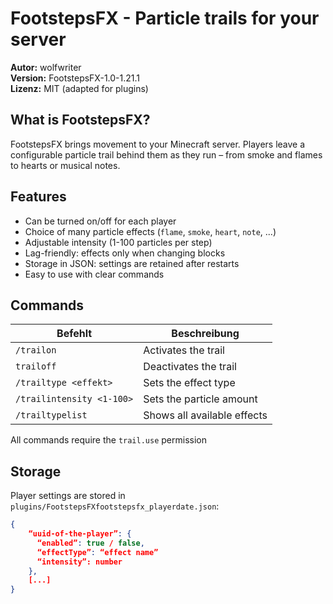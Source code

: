 # FootstepsFX - Particle trails for your server

**Autor:** wolfwriter \
**Version:** FootstepsFX-1.0-1.21.1 \
**Lizenz:** MIT (adapted for plugins)

## What is FootstepsFX?
FootstepsFX brings movement to your Minecraft server. Players leave a configurable particle trail behind them as they run – from smoke and flames to hearts or musical notes.

## Features
- Can be turned on/off for each player
- Choice of many particle effects (`flame`, `smoke`, `heart`, `note`, ...)
- Adjustable intensity (1-100 particles per step)
- Lag-friendly: effects only when changing blocks
- Storage in JSON: settings are retained after restarts
- Easy to use with clear commands

## Commands
| Befehlt                   | Beschreibung                |
|---------------------------|-----------------------------|
| `/trailon`                | Activates the trail         |
| `trailoff`                | Deactivates the trail       |
| `/trailtype <effekt>`     | Sets the effect type        |
| `/trailintensity <1-100>` | Sets the particle amount    |
| `/trailtypelist`          | Shows all available effects |

All commands require the `trail.use` permission

## Storage
Player settings are stored in `plugins/FootstepsFXfootstepsfx_playerdate.json`:

`````json
{
    “uuid-of-the-player”: {
      “enabled”: true / false,
      “effectType”: “effect name”
      “intensity”: number
    },
    [...]
}